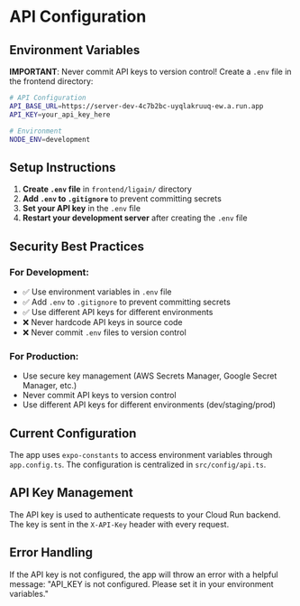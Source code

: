# API Configuration

## Environment Variables

**IMPORTANT**: Never commit API keys to version control! Create a `.env` file in the frontend directory:

```bash
# API Configuration
API_BASE_URL=https://server-dev-4c7b2bc-uyqlakruuq-ew.a.run.app
API_KEY=your_api_key_here

# Environment
NODE_ENV=development
```

## Setup Instructions

1. **Create `.env` file** in `frontend/ligain/` directory
2. **Add `.env` to `.gitignore`** to prevent committing secrets
3. **Set your API key** in the `.env` file
4. **Restart your development server** after creating the `.env` file

## Security Best Practices

### For Development:
- ✅ Use environment variables in `.env` file
- ✅ Add `.env` to `.gitignore` to prevent committing secrets
- ✅ Use different API keys for different environments
- ❌ Never hardcode API keys in source code
- ❌ Never commit `.env` files to version control

### For Production:
- Use secure key management (AWS Secrets Manager, Google Secret Manager, etc.)
- Never commit API keys to version control
- Use different API keys for different environments (dev/staging/prod)

## Current Configuration

The app uses `expo-constants` to access environment variables through `app.config.ts`. The configuration is centralized in `src/config/api.ts`.

## API Key Management

The API key is used to authenticate requests to your Cloud Run backend. The key is sent in the `X-API-Key` header with every request.

## Error Handling

If the API key is not configured, the app will throw an error with a helpful message: "API_KEY is not configured. Please set it in your environment variables." 